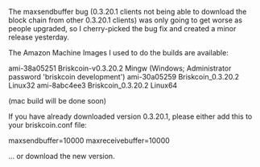 The maxsendbuffer bug (0.3.20.1 clients not being able to download the block chain from other 0.3.20.1 clients) was only going to get
worse as people upgraded, so I cherry-picked the bug fix and created a minor release yesterday.

The Amazon Machine Images I used to do the builds are available:

  ami-38a05251   Briskcoin-v0.3.20.2 Mingw    (Windows; Administrator password 'briskcoin development')
  ami-30a05259   Briskcoin_0.3.20.2 Linux32
  ami-8abc4ee3   Briskcoin_0.3.20.2 Linux64

(mac build will be done soon)

If you have already downloaded version 0.3.20.1, please either add this to your briskcoin.conf file:

  maxsendbuffer=10000
  maxreceivebuffer=10000

... or download the new version.
